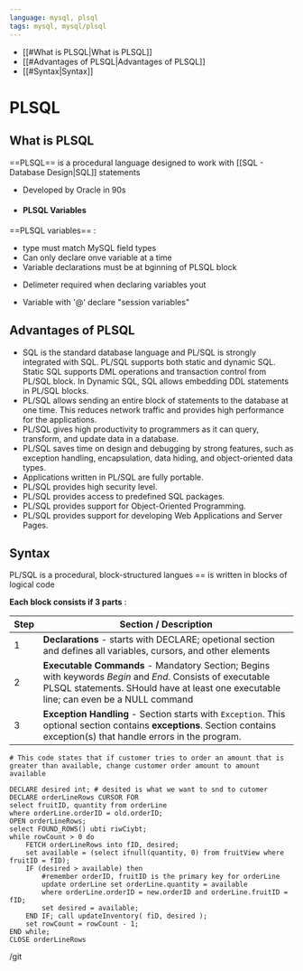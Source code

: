```yaml
---
language: mysql, plsql
tags: mysql, mysql/plsql
---
```


- [[#What is PLSQL|What is PLSQL]]
- [[#Advantages of PLSQL|Advantages of PLSQL]]
- [[#Syntax|Syntax]]


# PLSQL

## What is PLSQL

==PLSQL== is a procedural language designed to work with [[SQL - Database Design|SQL]] statements 
 - Developed by Oracle in 90s
- #### PLSQL Variables

==PLSQL variables== :
 - type must match MySQL field types
 - Can only declare onve variable at a time
 - Variable declarations must be at bginning of PLSQL block
* Delimeter required when declaring variables
yout

* Variable with '@' declare "session variables"


## Advantages of PLSQL

-   SQL is the standard database language and PL/SQL is strongly integrated with SQL. PL/SQL supports both static and dynamic SQL. Static SQL supports DML operations and transaction control from PL/SQL block. In Dynamic SQL, SQL allows embedding DDL statements in PL/SQL blocks.
-   PL/SQL allows sending an entire block of statements to the database at one time. This reduces network traffic and provides high performance for the applications.
-   PL/SQL gives high productivity to programmers as it can query, transform, and update data in a database.
-   PL/SQL saves time on design and debugging by strong features, such as exception handling, encapsulation, data hiding, and object-oriented data types.
-   Applications written in PL/SQL are fully portable.
-   PL/SQL provides high security level.
-   PL/SQL provides access to predefined SQL packages.
-   PL/SQL provides support for Object-Oriented Programming.
-   PL/SQL provides support for developing Web Applications and Server Pages.


## Syntax

PL/SQL is a procedural, block-structured langues == is written in blocks of logical code

**Each block consists if 3 parts** :

| Step | Section / Description                                                                                                                                                                              |
| ---- | -------------------------------------------------------------------------------------------------------------------------------------------------------------------------------------------------- |
| 1    | **Declarations** - starts with DECLARE; opetional section and defines all variables, cursors, and other elements                                                                                   |
| 2    | **Executable Commands** - Mandatory Section; Begins with keywords *Begin* and *End*. Consists of executable PLSQL statements. SHould have at least one executable line; can even be a NULL command |
| 3    | **Exception Handling** - Section starts with `Exception`. This optional section contains **exceptions**. Section contains exception(s) that handle errors in the program.                          |

```mysql
# This code states that if customer tries to order an amount that is greater than available, change customer order amount to amount available

DECLARE desired int; # desited is what we want to snd to cutomer
DECLARE orderLineRows CURSOR FOR
select fruitID, quantity from orderLine
where orderLine.orderID = old.orderID;
OPEN orderLineRows;
select FOUND_ROWS() ubti riwCiybt;
while rowCount > 0 do
	FETCH orderLineRows into fID, desired;
	set available = (select ifnull(quantity, 0) from fruitView where fruitID = fID);
	IF (desired > available) then
		#remember orderID, fruitID is the primary key for orderLine
		update orderLine set orderLine.quantity = available
		where orderLine.orderID = new.orderID and orderLine.fruitID = fID;
		set desired = available;
	END IF; call updateInventory( fiD, desired );
	set rowCount = rowCount - 1;
END while;
CLOSE orderLineRows
```


/git




